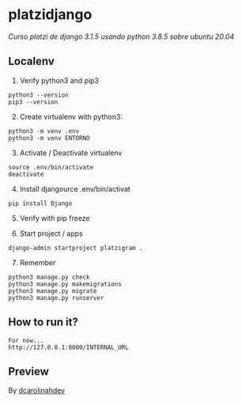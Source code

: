 # platzidjango

_Curso platzi de django 3.1.5 usando python 3.8.5 sobre ubuntu 20.04_

## Localenv

1. Verify python3 and pip3

```
python3 --version
pip3 --version
```

2. Create virtualenv with python3:

```
python3 -m venv .env
python3 -m venv ENTORNO
```

3. Activate / Deactivate virtualenv

```
source .env/bin/activate
deactivate
```

4. Install djangource .env/bin/activat

```
pip install Django
```

5. Verify with pip freeze

6. Start project / apps

```
django-admin startproject platzigram .
```

7. Remember

```
python3 manage.py check
python3 manage.py makemigrations
python3 manage.py migrate
python3 manage.py runserver
```

## How to run it?

```
For now... 
http://127.0.0.1:8000/INTERNAL_URL
```

## Preview


By [dcarolinahdev](https://github.com/dcarolinahdev)
